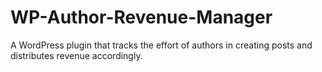 # WP-Author-Revenue-Manager
A WordPress plugin that tracks the effort of authors in creating posts and distributes revenue accordingly.
